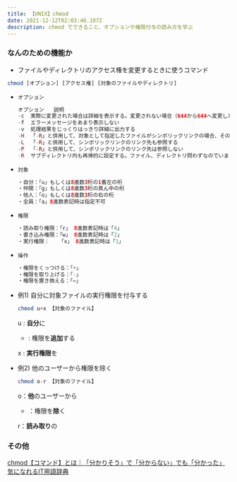 ```yaml
---
title: 【UNIX】chmod
date: 2021-12-12T02:03:40.107Z
description: chmod でできること、オプションや権限付与の読み方を学ぶ
---
```

### なんのための機能か

- ファイルやディレクトリのアクセス権を変更するときに使うコマンド

```php
chmod [オプション] [アクセス権] [対象のファイルやディレクトリ]
```

- `オプション`
    
    ```php
    オプション	説明
    -c	実際に変更された場合は詳細を表示する。変更されない場合（644から644へ変更した場合など）は沈黙
    -f	エラーメッセージをあまり表示しない
    -v	処理結果をじっくりはっきり詳細に出力する
    -H	「-R」と併用して、対象として指定したファイルがシンボリックリンクの場合、そのリンク先も参照する
    -L	「-R」と併用して、シンボリックリンクのリンク先も参照する
    -P	「-R」と併用して、シンボリックリンクのリンク先は参照しない
    -R	サブディレクトリ内も再帰的に設定する。ファイル、ディレクトリ問わずなのでいまいち使えない
    ```
    
- `対象`
    
    ```php
    ・自分：「u」もしくは8進数3桁の1番左の桁
    ・仲間：「g」もしくは8進数3桁の真ん中の桁
    ・他人：「o」もしくは8進数3桁の右の桁
    ・全員：「a」8進数表記時は指定不可
    ```
    
- `権限`
    
    ```php
    ・読み取り権限：「r」 8進数表記時は「4」
    ・書き込み権限：「w」 8進数表記時は「2」
    ・実行権限：   「x」 8進数表記時は「1」
    ```
    
- `操作`
    
    ```php
    ・権限をくっつける：「+」
    ・権限を取り上げる：「-」
    ・権限を置き換える：「=」
    ```
    
- 例1) 自分に対象ファイルの実行権限を付与する
    
    ```php
    chmod u+x 【対象のファイル】
    ```
    
    u : **自分**に
    
    + : 権限を**追加**する
    
    x : **実行権限**を
    
- 例2) 他のユーザーから権限を除く
    
    ```php
    chmod o-r 【対象のファイル】
    ```
    
    o：**他**のユーザーから
    
    - ：権限を**除**く
    
    r：**読み取り**の
    

### その他

[chmod【コマンド】とは｜「分かりそう」で「分からない」でも「分かった」気になれるIT用語辞典](https://wa3.i-3-i.info/word11204.html)